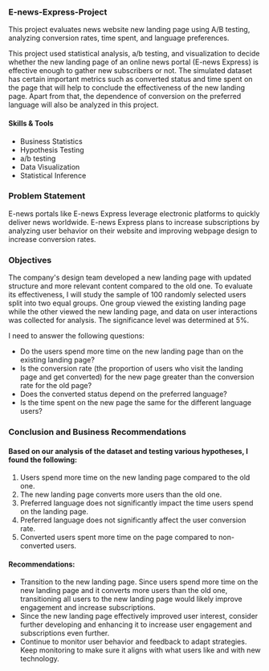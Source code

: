 ### E-news-Express-Project
This project evaluates news website new landing page using A/B testing, analyzing conversion rates, time spent, and language preferences.


This project used statistical analysis, a/b testing, and visualization to decide whether the new landing page of an online news portal (E-news Express) is effective enough to gather new subscribers or not. The simulated dataset has certain important metrics such as converted status and time spent on the page that will help to conclude the effectiveness of the new landing page. Apart from that, the dependence of conversion on the preferred language will also be analyzed in this project.

#### Skills & Tools
* Business Statistics
* Hypothesis Testing
* a/b testing
* Data Visualization
* Statistical Inference


### Problem Statement
E-news portals like E-news Express leverage electronic platforms to quickly deliver news worldwide. 
E-news Express plans to increase subscriptions by analyzing user behavior on their website and improving webpage design to increase conversion rates.

### Objectives

The company's design team developed a new landing page with updated structure and more relevant content compared to the old one. To evaluate its effectiveness, I will study the sample of 100 randomly selected users split into two equal groups. One group viewed the existing landing page while the other viewed the new landing page, and data on user interactions was collected for analysis. The significance level was determined at 5%.

I need to answer the following questions:
* Do the users spend more time on the new landing page than on the existing landing page?
* Is the conversion rate (the proportion of users who visit the landing page and get converted) for the new page greater than the conversion rate for the old page?
* Does the converted status depend on the preferred language?
* Is the time spent on the new page the same for the different language users?


### Conclusion and Business Recommendations

#### Based on our analysis of the dataset and testing various hypotheses, I found the following:

1. Users spend more time on the new landing page compared to the old one.
2. The new landing page converts more users than the old one.
3. Preferred language does not significantly impact the time users spend on the landing page.
4. Preferred language does not significantly affect the user conversion rate.
5. Converted users spent more time on the page compared to non-converted users.

#### Recommendations:

* Transition to the new landing page.  Since users spend more time on the new landing page and it converts more users than the old one, transitioning all users to the new landing page would likely improve engagement and increase subscriptions.
* Since the new landing page effectively improved user interest, consider further developing and enhancing it to increase user engagement and subscriptions even further.
* Continue to monitor user behavior and feedback to adapt strategies. Keep monitoring to make sure it aligns with what users like and with new technology.
